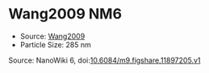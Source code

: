 <a name="material" />

# Wang2009 NM6
<script type="application/ld+json">
  {
    "@context": "https://schema.org/",
    "@type": "ChemicalSubstance",
    "@id": "https://egonw.github.io/nanowiki/nanowiki169.html#material",
    "http://purl.org/dc/terms/conformsTo":
      {
        "@type": "CreativeWork",
        "@id": "https://bioschemas.org/profiles/ChemicalSubstance/0.4-RELEASE/"
      },
    "identfier": "169",
    "name": "Wang2009 NM6",
    "url": "https://egonw.github.io/nanowiki/nanowiki169.html#material",
    "sameAs": "http://127.0.0.1/mediawiki/index.php/Special:URIResolver/Wang2009_NM6"
  }
</script>


* Source: [Wang2009](articleWang2009.md)
* Particle Size: 285 nm


Source: NanoWiki 6, doi:[10.6084/m9.figshare.11897205.v1](https://doi.org/10.6084/m9.figshare.11897205.v1)
